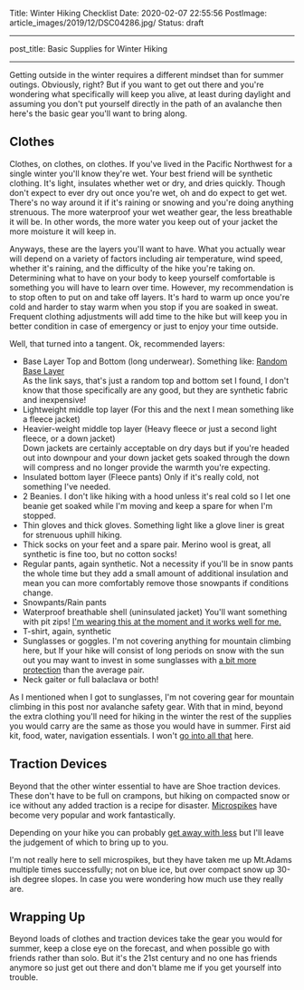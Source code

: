 Title: Winter Hiking Checklist
Date: 2020-02-07 22:55:56
PostImage: article_images/2019/12/DSC04286.jpg/
Status: draft

---
post_title: Basic Supplies for Winter Hiking

---



Getting outside in the winter requires a different mindset than for summer outings. Obviously, right? But if you want to get out there and you're wondering what specifically will keep you alive, at least during daylight and assuming you don't put yourself directly in the path of an avalanche then here's the basic gear you'll want to bring along.

## Clothes

Clothes, on clothes, on clothes. If you've lived in the Pacific Northwest for a single winter you'll know they're wet. Your best friend will be synthetic clothing. It's light, insulates whether wet or dry, and dries quickly. Though don't expect to ever dry out once you're wet, oh and do expect to get wet. There's no way around it if it's raining or snowing and you're doing anything strenuous. The more waterproof your wet weather gear, the less breathable it will be. In other words, the more water you keep out of your jacket the more moisture it will keep in. 

Anyways, these are the layers you'll want to have. What you actually wear will depend on a variety of factors including air temperature, wind speed, whether it's raining, and the difficulty of the hike you're taking on. Determining what to have on your body to keep yourself comfortable is something you will have to learn over time. However, my recommendation is to stop often to put on and take off layers. It's hard to warm up once you're cold and harder to stay warm when you stop if you are soaked in sweat. Frequent clothing adjustments will add time to the hike but will keep you in better condition in case of emergency or just to enjoy your time outside.

Well, that turned into a tangent. Ok, recommended layers:

<ul>
    <li>
        Base Layer Top and Bottom (long underwear). Something like: 
        <a href="https://www.amazon.com/Thermal-Underwear-Sports-Compression-Workout/dp/B07VPBQZ9Z/ref=sr_1_2_sspa?keywords=base%2Blayer&qid=1578975049&sr=8-2-spons&spLa=ZW5jcnlwdGVkUXVhbGlmaWVyPUExVDE0Q09aTjYxVTkyJmVuY3J5cHRlZElkPUEwMjc3ODc1MjlOMkxJQkI1RDVUTCZlbmNyeXB0ZWRBZElkPUEwMzA2Mjk3NjhVQTNGTUVDMDA5JndpZGdldE5hbWU9c3BfYXRmJmFjdGlvbj1jbGlja1JlZGlyZWN0JmRvTm90TG9nQ2xpY2s9dHJ1ZQ&th=1&psc=1">Random Base Layer</a><br />As the link says, that's just a random top and bottom set I found, I don't know that those specifically are any good, but they are synthetic fabric and inexpensive!
    </li>
    <li>Lightweight middle top layer (For this and the next I mean something like a fleece jacket)</li>
    <li>Heavier-weight middle top layer (Heavy fleece or just a second light fleece, or a down jacket) <br />Down jackets are certainly acceptable on dry days but if you're headed out into downpour and your down jacket gets soaked through the down will compress and no longer provide the warmth you're expecting.</li>
    <li>Insulated bottom layer (Fleece pants) Only if it's really cold, not something I've needed.</li>
    <li>2 Beanies. I don't like hiking with a hood unless it's real cold so I let one beanie get soaked while I'm moving and keep a spare for when I'm stopped.</li>
    <li>Thin gloves and thick gloves. Something light like a glove liner is great for strenuous uphill hiking.</li>
    <li>Thick socks on your feet and a spare pair. Merino wool is great, all synthetic is fine too, but no cotton socks!</li>
    <li>Regular pants, again synthetic. Not a necessity if you'll be in snow pants the whole time but they add a small amount of additional insulation and mean you can more comfortably remove those snowpants if conditions change.</li>
    <li>Snowpants/Rain pants</li>
    <li>Waterproof breathable shell (uninsulated jacket) You'll want something with pit zips! <a href="https://www.amazon.com/Sherpa-Lithang-Jacket-Rathee-Antiquebrass/dp/B01GTQBJRG/ref=sr_1_1?crid=1SOXR1U2UEG9V&dchild=1&keywords=sherpa+lithang+jacket&qid=1580748860&sprefix=sherpa+lith%2Caps%2C274&sr=8-1">I'm wearing this at the moment and it works well for me.</a></li>
    <li>T-shirt, again, synthetic</li>
    <li>Sunglasses or goggles. I'm not covering anything for mountain climbing here, but If your hike will consist of long periods on snow with the sun out you may want to invest in some sunglasses with <a href="https://www.julbo.com/en_us/sunglasses/shield#216=459&318=2457" >a bit more protection</a> than the average pair.</li>
    <li>Neck gaiter or full balaclava or both!</li>
</ul>

As I mentioned when I got to sunglasses, I'm not covering gear for mountain climbing in this post nor avalanche safety gear. With that in mind, beyond the extra clothing you'll need for hiking in the winter the rest of the supplies you would carry are the same as those you would have in summer. First aid kit, food, water, navigation essentials. I won't <a href="https://www.rei.com/learn/expert-advice/ten-essentials.html">go into all that</a> here.

## Traction Devices

Beyond that the other winter essential to have are Shoe traction devices. These don't have to be full on crampons, but hiking on compacted snow or ice without any added traction is a recipe for disaster. <a href="https://kahtoola.com/product/microspikes/">Microspikes</a> have become very popular and work fantastically. 

Depending on your hike you can probably <a href="https://www.amazon.com/ICEtrekkers-6060-P-Shoe-Chains/dp/B00S16Z2EE">get away with less</a> but I'll leave the judgement of which to bring up to you. 

I'm not really here to sell microspikes, but they have taken me up Mt.Adams multiple times successfully; not on blue ice, but over compact snow up 30-ish degree slopes. In case you were wondering how much use they really are.

## Wrapping Up

Beyond loads of clothes and traction devices take the gear you would for summer, keep a close eye on the forecast, and when possible go with friends rather than solo. But it's the 21st century and no one has friends anymore so just get out there and don't blame me if you get yourself into trouble.